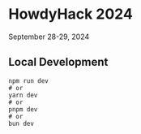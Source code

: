 # HowdyHack 2024

September 28-29, 2024

## Local Development
```
npm run dev
# or
yarn dev
# or
pnpm dev
# or
bun dev
```